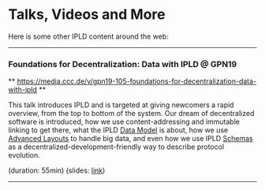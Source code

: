 Talks, Videos and More
======================

Here is some other IPLD content around the web:

---

### Foundations for Decentralization: Data with IPLD @ GPN19

** https://media.ccc.de/v/gpn19-105-foundations-for-decentralization-data-with-ipld **

This talk introduces IPLD and is targeted at giving newcomers a rapid overview, from the top to bottom of the system.
Our dream of decentralized software is introduced, how we use content-addressing and immutable linking to get there,
what the IPLD [Data Model](/data-model/) is about, how we use [Advanced Layouts](/advanced-layouts) to handle big data,
and even how we use IPLD [Schemas](/schemas/) as a decentralized-development-friendly way to describe protocol evolution.

(duration: 55min)
(slides: [link](https://slides.com/warpfork/ipld-gpn-2019/))

---
